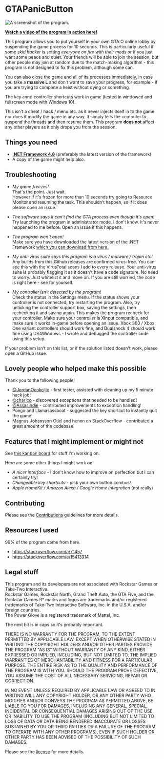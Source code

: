 # GTAPanicButton

![A screenshot of the program.](https://repository-images.githubusercontent.com/192721589/8194ff00-9abe-11e9-9f4b-4a26b351285e)

[**Watch a video of the program in action here!**](https://youtu.be/Q3I0QNe0F00)

This program allows you to put yourself in your own GTA:O online lobby by suspending the game process for 10 seconds. This is particularly useful if some *skid hacker* is setting *everyone on fire with their mods* or if you just want some peace and quiet. Your friends will be able to join the session, but other people may join at random due to the match-making algorithm - this program is not designed to fix this problem, although some can.

You can also close the game and all of its processes immediately, in case you take a **massive L** and don't want to save your progress, for example - if you are trying to complete a heist without dying or something.

The key annd controller shortcuts work in game (tested in windowed and fullscreen mode with Windows 10).

This isn't a cheat / hack / menu etc. as it never injects itself in to the game nor does it modify the game in any way. It simply tells the computer to suspend the threads and then resume them. This program **does not** affect any other players as it only drops you from the session. 

## Things you need

* **[.NET Framework 4.8](https://dotnet.microsoft.com/download/dotnet-framework/net40)** (preferably the latest version of the framework)
* A copy of the game might help also.

## Troubleshooting

* *My game freezes!*  
That's the point. Just wait.  
However if it's frozen for more than 10 seconds try going to Resource Monitor and resuming the task. This shouldn't happen, so if it does please open an issue.

* *The software says it can't find the GTA process even though it's open!*  
Try launching the program in administrator mode. I don't know. It's never happened to me before. Open an issue if this happens.

* *The program won't open!*  
Make sure you have downloaded the latest version of the .NET Framework [which you can download from here.](https://dotnet.microsoft.com/download/dotnet-framework/net40)

* *My anti-virus suite says this program is a virus / malware / trojan etc!*  
Any builds from this Github releases are confirmed virus-free. You can see this with the VirusTotal scans I add to every release. Your anti-virus suite is probably flagging it as it doesn't have a code signature. No need to worry. Just whitelist it and move on. If you are still worried, the code is right here - see for yourself.

* *My controller isn't detected by the program!*  
Check the status in the Settings menu. If the status shows your controller is not connected, try restarting the program. Also, try unticking the controller support box, saving the settings, then rechecking it and saving again. This makes the program recheck for your controller.
Make sure your controller is XInput compatible, and make sure it works in-game before opening an issue. Xbox 360 / Xbox One variant controllers should work fine, and Dualshock 4 should work fine using DS4Windows - I wrote and debugged the controller code using this setup.

If your problem isn't on this list, or if the solution listed doesn't work, please open a GitHub issue.

## Lovely people who helped make this possible

Thank you to the following people!

* [@JordanOcokoljic](https://github.com/JordanOcokoljic) - first tester, assisted with cleaning up my 5 minute hack job!
* [@charlco](https://github.com/charlco) - discovered exceptions that needed to be handled!
* [@Assasindie](https://github.com/Assasindie) - contributed improvements to exception handling!
* Pongo and Llamasassboat - suggested the key shortcut to instantly quit the game!
* Magnus Johansson Otiel and henon on StackOverflow - contributed a great amount of the codebase!

## Features that I might implement or might not

See [this kanban board](https://github.com/BradF-99/GTAPanicButton/projects/1) for stuff I'm working on.  

Here are some other things I might work on:  
* *A nicer interface* - I don't know how to improve on perfection but I can certainly try!
* *Changeable key shortcuts* - pick your own button combos!
* *Apple HomeKit / Amazon Alexa / Google Home Integration* (not really)

## Contributing

Please see the [Contributions](CONTRIBUTING.md) guidelines for more details.

## Resources I used  

99% of the program came from here.

* https://stackoverflow.com/a/71457
* https://stackoverflow.com/a/15413314

## Legal stuff

This program and its developers are not associated with Rockstar Games or Take-Two Interactive.  
Rockstar Games, Rockstar North, Grand Theft Auto, the GTA Five, and the Rockstar Games R* marks and logos are trademarks and/or registered trademarks of Take-Two Interactive Software, Inc. in the U.S.A. and/or foreign countries.  
The Power Glove is a registered trademark of Mattel, Inc.

The next bit is in caps so it's probably important.

  THERE IS NO WARRANTY FOR THE PROGRAM, TO THE EXTENT PERMITTED BY
APPLICABLE LAW.  EXCEPT WHEN OTHERWISE STATED IN WRITING THE COPYRIGHT
HOLDERS AND/OR OTHER PARTIES PROVIDE THE PROGRAM "AS IS" WITHOUT WARRANTY
OF ANY KIND, EITHER EXPRESSED OR IMPLIED, INCLUDING, BUT NOT LIMITED TO,
THE IMPLIED WARRANTIES OF MERCHANTABILITY AND FITNESS FOR A PARTICULAR
PURPOSE.  THE ENTIRE RISK AS TO THE QUALITY AND PERFORMANCE OF THE PROGRAM
IS WITH YOU.  SHOULD THE PROGRAM PROVE DEFECTIVE, YOU ASSUME THE COST OF
ALL NECESSARY SERVICING, REPAIR OR CORRECTION.

  IN NO EVENT UNLESS REQUIRED BY APPLICABLE LAW OR AGREED TO IN WRITING
WILL ANY COPYRIGHT HOLDER, OR ANY OTHER PARTY WHO MODIFIES AND/OR CONVEYS
THE PROGRAM AS PERMITTED ABOVE, BE LIABLE TO YOU FOR DAMAGES, INCLUDING ANY
GENERAL, SPECIAL, INCIDENTAL OR CONSEQUENTIAL DAMAGES ARISING OUT OF THE
USE OR INABILITY TO USE THE PROGRAM (INCLUDING BUT NOT LIMITED TO LOSS OF
DATA OR DATA BEING RENDERED INACCURATE OR LOSSES SUSTAINED BY YOU OR THIRD
PARTIES OR A FAILURE OF THE PROGRAM TO OPERATE WITH ANY OTHER PROGRAMS),
EVEN IF SUCH HOLDER OR OTHER PARTY HAS BEEN ADVISED OF THE POSSIBILITY OF
SUCH DAMAGES.


Please see the [license](LICENSE) for more details.
